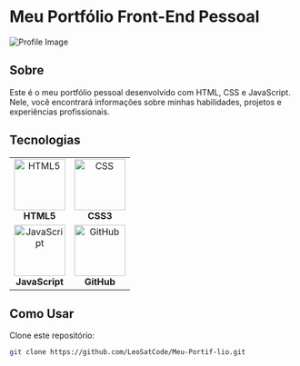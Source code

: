 # Meu Portfólio Front-End Pessoal

![Profile Image](https://blog.b2bstack.com.br/wp-content/uploads/2022/01/front-end-banner.jpg)

## Sobre

Este é o meu portfólio pessoal desenvolvido com HTML, CSS e JavaScript. Nele, você encontrará informações sobre minhas habilidades, projetos e experiências profissionais.

## Tecnologias

<table>
  <tr>
    <td align="center">
      <img src="https://raw.githubusercontent.com/LeoSatCode/js-developer-portfolio/main/data/imgs/html.png" alt="HTML5" width="90px">
      <br>
      <b>HTML5</b>
    </td>
    <td align="center">
      <img src="https://raw.githubusercontent.com/LeoSatCode/js-developer-portfolio/main/data/imgs/css.png" alt="CSS" width="90px">
      <br>
      <b>CSS3</b>
    </td>
  </tr>
  <tr>
    <td align="center">
      <img src="https://raw.githubusercontent.com/LeoSatCode/js-developer-portfolio/main/data/imgs/js.png" alt="JavaScript" width="90px">
      <br>
      <b>JavaScript</b>
    </td>
    <td align="center">
      <img src="https://raw.githubusercontent.com/LeoSatCode/js-developer-portfolio/main/data/imgs/github.png" alt="GitHub" width="90px">
      <br>
      <b>GitHub</b>
    </td>
  </tr>
</table>

## Como Usar

Clone este repositório:

```bash
git clone https://github.com/LeoSatCode/Meu-Portif-lio.git

